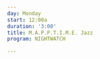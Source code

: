 ```yaml
---
day: Monday
start: 12:00a
duration: '3:00'
title: M.A.P.P.T.I.M.E. Jazz
program: NIGHTWATCH

---
```

